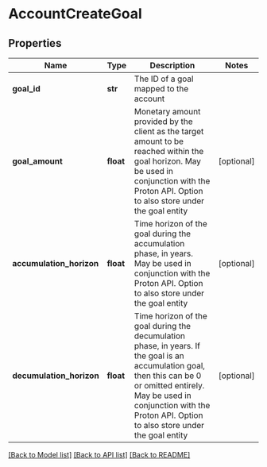 # AccountCreateGoal

## Properties
Name | Type | Description | Notes
------------ | ------------- | ------------- | -------------
**goal_id** | **str** | The ID of a goal mapped to the account | 
**goal_amount** | **float** | Monetary amount provided by the client as the target amount to be reached within the goal horizon. May be used in conjunction with the Proton API. Option to also store under the goal entity | [optional] 
**accumulation_horizon** | **float** | Time horizon of the goal during the accumulation phase, in years. May be used in conjunction with the Proton API. Option to also store under the goal entity | [optional] 
**decumulation_horizon** | **float** | Time horizon of the goal during the decumulation phase, in years. If the goal is an accumulation goal, then this can be 0 or omitted entirely. May be used in conjunction with the Proton API. Option to also store under the goal entity | [optional] 

[[Back to Model list]](../README.md#documentation-for-models) [[Back to API list]](../README.md#documentation-for-api-endpoints) [[Back to README]](../README.md)


